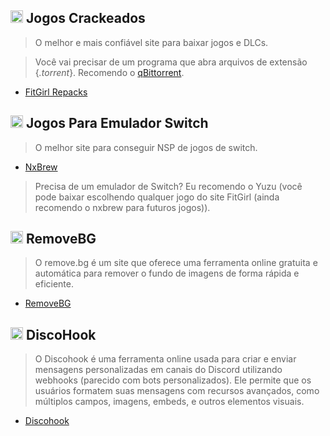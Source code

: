 ## <img src="https://f.feridinha.com/MxCsa.png" alt="empty" width= 20> Jogos Crackeados

> O melhor e mais confiável site para baixar jogos e DLCs.

> Você vai precisar de um programa que abra arquivos de extensão {_.torrent_}. Recomendo o [qBittorrent](https://www.qbittorrent.org/download.php).

- [FitGirl Repacks](https://fitgirl-repacks.site/)

## <img src="https://f.feridinha.com/MxCsa.png" alt="empty" width= 20> Jogos Para Emulador Switch

> O melhor site para conseguir NSP de jogos de switch.

- [NxBrew](https://nxbrew.net/)

> Precisa de um emulador de Switch? Eu recomendo o Yuzu (você pode baixar escolhendo qualquer jogo do site FitGirl (ainda recomendo o nxbrew para futuros jogos)).

## <img src="https://f.feridinha.com/ZJ0jM.png" alt="empty" width= 20> RemoveBG

> O remove.bg é um site que oferece uma ferramenta online gratuita e automática para remover o fundo de imagens de forma rápida e eficiente.

- [RemoveBG](https://remove.bg/)

## <img src="https://f.feridinha.com/Qgi5a.png" alt="empty" width= 20> DiscoHook

> O Discohook é uma ferramenta online usada para criar e enviar mensagens personalizadas em canais do Discord utilizando webhooks (parecido com bots personalizados). Ele permite que os usuários formatem suas mensagens com recursos avançados, como múltiplos campos, imagens, embeds, e outros elementos visuais.

- [Discohook](https://discohook.org/)
